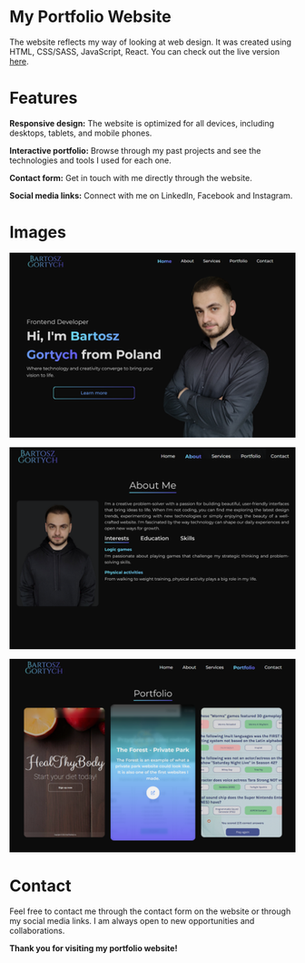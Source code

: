 # My Portfolio Website

The website reflects my way of looking at web design. It was created using HTML, CSS/SASS, JavaScript, React. You can check out the live version [here](https://bartoszgortych.com/).

# Features

**Responsive design:** The website is optimized for all devices, including desktops, tablets, and mobile phones.

**Interactive portfolio:** Browse through my past projects and see the technologies and tools I used for each one.

**Contact form:** Get in touch with me directly through the website.

**Social media links:** Connect with me on LinkedIn, Facebook and Instagram.

# Images

![](./src/assets/images/markdown/image-3.png)

![](./src/assets/images/markdown/image-5.png)

![](./src/assets/images/markdown/image-4.png)

# Contact

Feel free to contact me through the contact form on the website or through my social media links. I am always open to new opportunities and collaborations.

**Thank you for visiting my portfolio website!**
